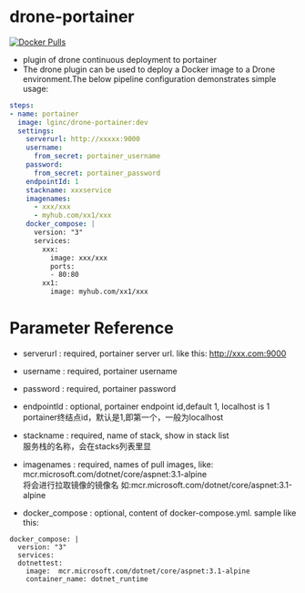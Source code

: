 # drone-portainer
[![Docker Pulls](https://img.shields.io/docker/pulls/lginc/drone-portainer.svg)](https://hub.docker.com/r/lginc/drone-portainer/)
+ plugin of drone continuous deployment to portainer
+ The drone plugin can be used to deploy a Docker image to a Drone environment.The below pipeline configuration demonstrates simple usage:

```yaml
steps:
- name: portainer
  image: lginc/drone-portainer:dev
  settings:
    serverurl: http://xxxxx:9000
    username: 
      from_secret: portainer_username
    password:
      from_secret: portainer_password
    endpointId: 1
    stackname: xxxservice
    imagenames: 
      - xxx/xxx
      - myhub.com/xx1/xxx
    docker_compose: |
      version: "3"
      services:
        xxx:
          image: xxx/xxx
          ports:
          - 80:80
        xx1:
          image: myhub.com/xx1/xxx
```
# Parameter Reference

+ serverurl
: required, portainer server url. like this: http://xxx.com:9000

+ username
: required, portainer username

+ password
: required, portainer password

+ endpointId
: optional, portainer endpoint id,default 1, localhost is 1 <br> portainer终结点id，默认是1,即第一个，一般为localhost

+ stackname
: required, name of stack, show in stack list <br> 服务栈的名称，会在stacks列表里显

+ imagenames
: required, names of pull images, like: mcr.microsoft.com/dotnet/core/aspnet:3.1-alpine <br> 将会进行拉取镜像的镜像名 如:mcr.microsoft.com/dotnet/core/aspnet:3.1-alpine

+ docker_compose
: optional, content of docker-compose.yml. 
sample like this:<br>
```
docker_compose: |
  version: "3"
  services:
  dotnettest:
    image:  mcr.microsoft.com/dotnet/core/aspnet:3.1-alpine
    container_name: dotnet_runtime
```

